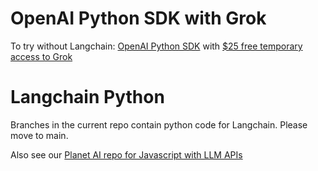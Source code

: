 # OpenAI Python SDK with Grok

To try without Langchain: [OpenAI Python SDK](https://github.com/openai/openai-python) with [$25 free temporary access to Grok](https://x.ai/blog/api)


# Langchain Python

Branches in the current repo contain python code for Langchain. Please move to main.

Also see our [Planet AI repo for Javascript with LLM APIs](https://github.com/ModelEarth/planet)
